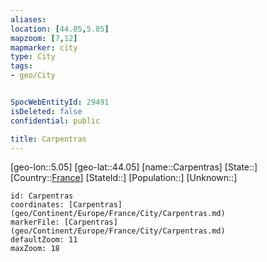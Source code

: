 ```yaml
---
aliases: 
location: [44.05,5.05]
mapzoom: [7,12] 
mapmarker: city 
type: City
tags:
- geo/City


SpocWebEntityId: 29491
isDeleted: false
confidential: public

title: Carpentras
---
```

[geo-lon::5.05]
[geo-lat::44.05]
[name::Carpentras]
[State::]
[Country::[France](geo/Continent/Europe/France.md)]
[StateId::]
[Population::]
[Unknown::]


```leaflet
id: Carpentras
coordinates: [Carpentras](geo/Continent/Europe/France/City/Carpentras.md)
markerFile: [Carpentras](geo/Continent/Europe/France/City/Carpentras.md)
defaultZoom: 11 
maxZoom: 18
```


